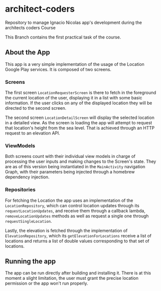 # architect-coders
Repository to manage Ignacio Nicolas app's development during the architects coders Course

This Branch contains the first practical task of the course.

## About the App
This app is a very simple implementation of the usage of the Location Google Play services. It is
composed of two screens.

### Screens
The first screen `LocationRequesterScreen` is there to fetch in the foreground the current location
of the user, displaying it in a list with some basic information. If the user clicks on any of the
displayed location they will be directed to the second screen.

The second screen `LocationDetailScreen` will display the selected location in a detailed view. As 
the screen is loading the app will attempt to request that location's height from the sea level.
That is achieved through an HTTP request to an elevation API.

### ViewModels
Both screens count with their individual view models in charge of processing the user inputs and
making changes to the Screen's state. They are as of this version being instantiated in the
`MainActivity` navigation Graph, with their parameters being injected through a homebrew dependency
injection.

### Repositories
For fetching the Location the app uses an implementation of the `LocationRepository`, which can
control location updates through its `requestLocationUpdates`, and receive them through a callback
lambda, `removeLocationUpdates` methods as well as request a single one through `requestSingleLocation`.

Lastly, the elevation is fetched through the implementation of `ElevationRepository`, which its
`getElevationForLocations` receive a list of locations and returns a list of double values
corresponding to that set of locations.

## Running the app
The app can be run directly after building and installing it. There is at this moment a slight
limitation, the user must grant the precise location permission or the app won't run properly.

